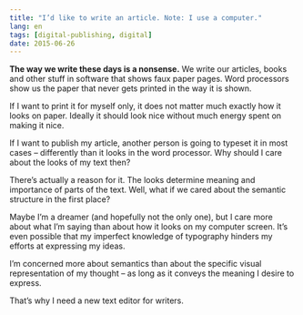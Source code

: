 ```yaml
---
title: "I’d like to write an article. Note: I use a computer."
lang: en
tags: [digital-publishing, digital]
date: 2015-06-26
---
```


**The way we write these days is a nonsense.** We write our articles, books and other stuff in software that shows faux paper pages. Word processors show us the paper that never gets printed in the way it is shown.

If I want to print it for myself only, it does not matter much exactly how it looks on paper. Ideally it should look nice without much energy spent on making it nice.

If I want to publish my article, another person is going to typeset it in most cases – differently than it looks in the word processor. Why should I care about the looks of my text then?

There’s actually a reason for it. The looks determine meaning and importance of parts of the text. Well, what if we cared about the semantic structure in the first place?

Maybe I’m a dreamer (and hopefully not the only one), but I care more about what I’m saying than about how it looks on my computer screen. It’s even possible that my imperfect knowledge of typography hinders my efforts at expressing my ideas. 

I’m concerned more about semantics than about the specific visual representation of my thought – as long as it conveys the meaning I desire to express. 

That’s why I need a new text editor for writers.
